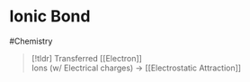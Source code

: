 # Ionic Bond

#Chemistry

> [!tldr] Transferred [[Electron]]  
> Ions (w/ Electrical charges) → [[Electrostatic Attraction]]
